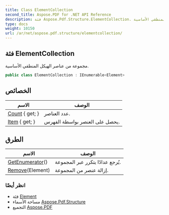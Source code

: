 ```yaml
---
title: Class ElementCollection
second_title: Aspose.PDF for .NET API Reference
description: فئة Aspose.Pdf.Structure.ElementCollection. مجموعة من عناصر الهيكل المنطقي الأساسية
type: docs
weight: 10150
url: /ar/net/aspose.pdf.structure/elementcollection/
---
```

## فئة ElementCollection

مجموعة من عناصر الهيكل المنطقي الأساسية.

```csharp
public class ElementCollection : IEnumerable<Element>
```

## الخصائص

| الاسم | الوصف |
| --- | --- |
| [Count](../../aspose.pdf.structure/elementcollection/count/) { get; } | عدد العناصر. |
| [Item](../../aspose.pdf.structure/elementcollection/item/) { get; } | يحصل على العنصر بواسطة الفهرس. |

## الطرق

| الاسم | الوصف |
| --- | --- |
| [GetEnumerator](../../aspose.pdf.structure/elementcollection/getenumerator/)() | يُرجع عدادًا يتكرر عبر المجموعة. |
| [Remove](../../aspose.pdf.structure/elementcollection/remove/)(Element) | إزالة عنصر من المجموعة. |

### انظر أيضًا

* فئة [Element](../element/)
* مساحة الأسماء [Aspose.Pdf.Structure](../../aspose.pdf.structure/)
* التجميع [Aspose.PDF](../../)